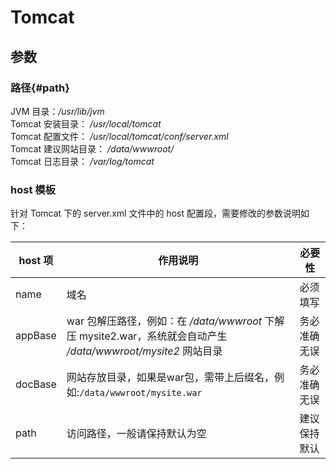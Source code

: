 # Tomcat

## 参数

### 路径{#path}

JVM 目录：*/usr/lib/jvm*  
Tomcat 安装目录： */usr/local/tomcat*    
Tomcat 配置文件： */usr/local/tomcat/conf/server.xml*     
Tomcat 建议网站目录： */data/wwwroot/*    
Tomcat 日志目录： */var/log/tomcat*  

### host 模板

针对 Tomcat 下的 server.xml 文件中的 host 配置段，需要修改的参数说明如下：  

|  host 项  |  作用说明  |  必要性 |
| --- | --- | --- |
|  name  |  域名   |  必须填写 |
|  appBase |  war 包解压路径，例如：在 */data/wwwroot* 下解压 mysite2.war，系统就会自动产生 */data/wwwroot/mysite2* 网站目录  | 务必准确无误 |
|  docBase |  网站存放目录，如果是war包，需带上后缀名，例如:`/data/wwwroot/mysite.war`  | 务必准确无误 |
|  path |  访问路径，一般请保持默认为空  | 建议保持默认 |
